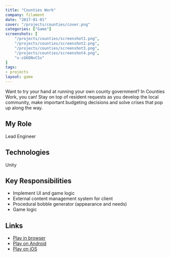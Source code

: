 ```yaml
---
title: "Counties Work"
company: filament
date: "2017-01-01"
cover: "/projects/counties/cover.png"
categories: ["Game"]
screenshots: [
    "/projects/counties/screenshot1.png",
    "/projects/counties/screenshot2.png",
    "/projects/counties/screenshot3.png",
    "/projects/counties/screenshot4.png",
    "x-cGKONvCSs"
]
tags:
- projects
layout: game
---
```


Want to try your hand at running your own county government? In Counties Work, you can! Stay on top of resident requests as you develop the local community, make important budgeting decisions and solve crises that pop up along the way. 

## My Role
Lead Engineer

## Technologies
Unity

## Key Responsibilities
* Implement UI and game logic
* External content management system for client
* Procedural bobble generator (appearance and needs)
* Game logic

## Links
* [Play in browser](https://www.icivics.org/games/counties-work)
* [Play on Android](https://play.google.com/store/apps/details?id=com.filament.icivics.counties&hl=en)
* [Play on iOS](https://itunes.apple.com/us/app/counties-work/id1219506986?mt=8)